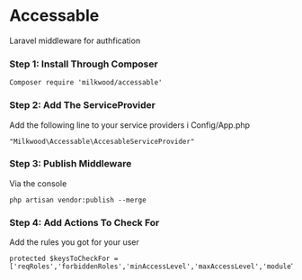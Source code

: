 # Accessable
Laravel middleware for authfication

### Step 1: Install Through Composer

```
Composer require 'milkwood/accessable'
```

### Step 2: Add The ServiceProvider

Add the following line to your service providers i Config/App.php

```
"Milkwood\Accessable\AccesableServiceProvider"
```

### Step 3: Publish Middleware

Via the console

```
php artisan vendor:publish --merge
```

### Step 4: Add Actions To Check For

Add the rules you got for your user

```
protected $keysToCheckFor = ['reqRoles','forbiddenRoles','minAccessLevel','maxAccessLevel','moduleToAccess'];
```
